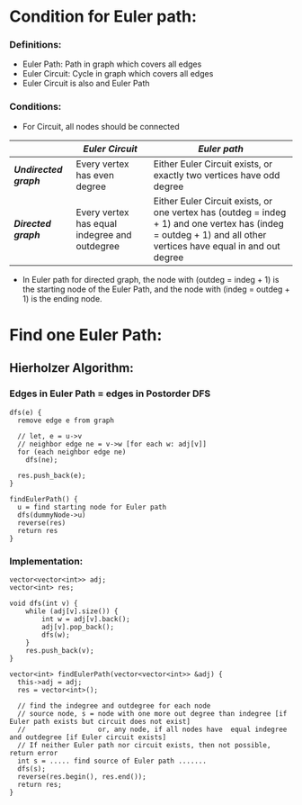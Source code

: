 # Condition for Euler path:
### Definitions:
- Euler Path: Path in graph which covers all edges
- Euler Circuit: Cycle in graph which covers all edges
- Euler Circuit is also and Euler Path

### Conditions:
- For Circuit, all nodes should be connected

|  | ***Euler Circuit*** | ***Euler path*** |
|----------|----------|----------|
| ***Undirected graph*** | Every vertex has even degree | Either Euler Circuit exists, or exactly two vertices have odd degree |
| ***Directed graph*** | Every vertex has equal indegree and outdegree | Either Euler Circuit exists, or one vertex has (outdeg = indeg + 1) and one vertex has (indeg = outdeg + 1) and all other vertices have equal in and out degree |

- In Euler path for directed graph, the node with (outdeg = indeg + 1) is the starting node of the Euler Path, and the node with (indeg = outdeg + 1) is the ending node.


# Find one Euler Path:
## Hierholzer Algorithm: 
### Edges in Euler Path = edges in Postorder DFS  
```
dfs(e) {
  remove edge e from graph

  // let, e = u->v
  // neighbor edge ne = v->w [for each w: adj[v]]
  for (each neighbor edge ne)
    dfs(ne);

  res.push_back(e); 
}

findEulerPath() {
  u = find starting node for Euler path
  dfs(dummyNode->u)
  reverse(res)
  return res
}
```

### Implementation:
```
vector<vector<int>> adj;    
vector<int> res;

void dfs(int v) {
    while (adj[v].size()) {
        int w = adj[v].back();
        adj[v].pop_back();
        dfs(w);
    }
    res.push_back(v);
}

vector<int> findEulerPath(vector<vector<int>> &adj) {
  this->adj = adj;
  res = vector<int>();

  // find the indegree and outdegree for each node
  // source node, s = node with one more out degree than indegree [if Euler path exists but circuit does not exist]
  //                  or, any node, if all nodes have  equal indegree and outdegree [if Euler circuit exists]
  // If neither Euler path nor circuit exists, then not possible, return error
  int s = ..... find source of Euler path .......
  dfs(s);
  reverse(res.begin(), res.end());
  return res;
}

```
